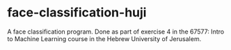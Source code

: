 # face-classification-huji
A face classification program. 
Done as part of exercise 4 in the 67577: Intro to Machine Learning course in the Hebrew University of Jerusalem.

